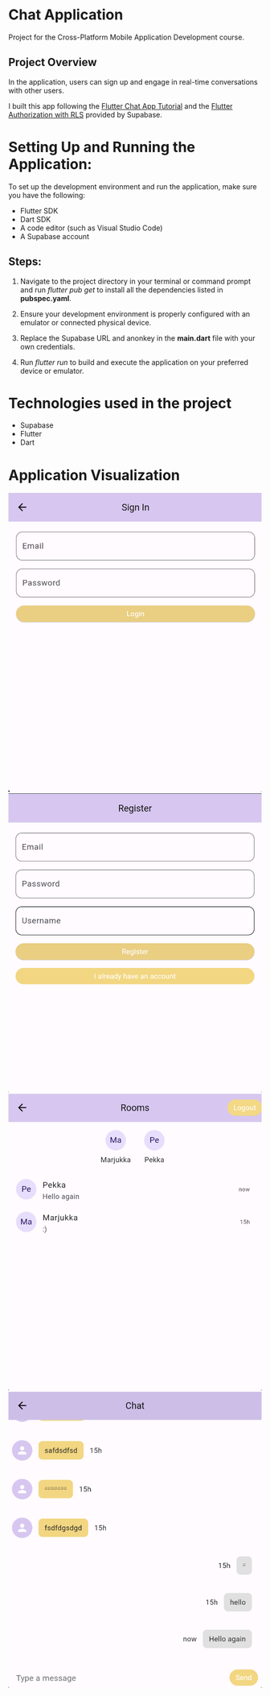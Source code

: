# **Chat Application**

Project for the Cross-Platform Mobile Application Development course.

## Project Overview

In the application, users can sign up and engage in real-time conversations with other users.

I built this app following the [Flutter Chat App Tutorial](https://supabase.com/blog/flutter-tutorial-building-a-chat-app) and the [Flutter Authorization with RLS](https://supabase.com/blog/flutter-authorization-with-rls) provided by Supabase. 

# **Setting Up and Running the Application:**
To set up the development environment and run the application, make sure you have the following:

- Flutter SDK
- Dart SDK
- A code editor (such as Visual Studio Code)
- A Supabase account

## Steps:
1. Navigate to the project directory in your terminal or command prompt and run *flutter pub get* to install all the dependencies listed in **pubspec.yaml**.

2. Ensure your development environment is properly configured with an emulator or connected physical device.

3. Replace the Supabase URL and anonkey in the **main.dart** file with your own credentials.

4. Run *flutter run* to build and execute the application on your preferred device or emulator.

# Technologies used in the project

- Supabase
- Flutter
- Dart

# Application Visualization

![App Screenshot](/images/chat_app_pic1.png)
![App Screenshot](/images/chat_app_pic2.png)
![App Screenshot](/images/chat_app_pic3.png)
![App Screenshot](/images/chat_app_pic4.png)


